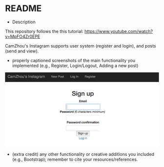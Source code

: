 # README

* Description

This repository follows the this tutorial: https://www.youtube.com/watch?v=MpFO4Zr0EPE

CamZhou's Instagram supports user system (register and login), and posts (send and view).

* properly captioned screenshots of the main functionality you implemented (e.g., Register, Login/Logout, Adding a new post)

![Register](/register.png)

* (extra credit) any other functionality or creative additions you included (e.g., Bootstrap); remember to cite your resources/references.
